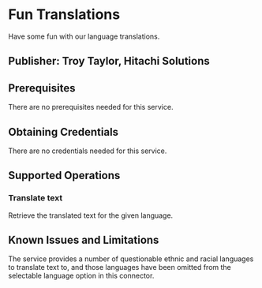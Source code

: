 # Fun Translations
Have some fun with our language translations.

## Publisher: Troy Taylor, Hitachi Solutions

## Prerequisites
There are no prerequisites needed for this service.

## Obtaining Credentials
There are no credentials needed for this service.

## Supported Operations
### Translate text
Retrieve the translated text for the given language.

## Known Issues and Limitations
The service provides a number of questionable ethnic and racial languages to translate text to, and those languages have been omitted from the selectable language option in this connector.
